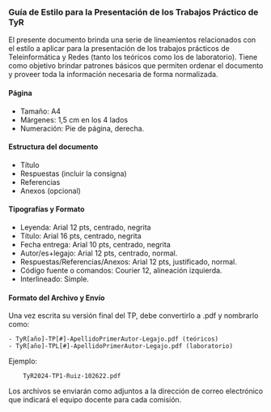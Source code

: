 ### Guía de Estilo para la Presentación de los Trabajos Práctico de TyR

El presente documento brinda una serie de lineamientos relacionados con el estilo a aplicar para la presentación de los trabajos prácticos de Teleinformática y Redes (tanto los teóricos como los de laboratorio). 
Tiene como objetivo brindar patrones básicos que permiten ordenar el documento y proveer toda la información necesaria de forma normalizada.


#### Página
- Tamaño: A4
- Márgenes: 1,5 cm en los 4 lados
- Numeración: Pie de página, derecha.

#### Estructura del documento
- Título
- Respuestas (incluir la consigna)
- Referencias
- Anexos (opcional)

#### Tipografías y Formato
- Leyenda: Arial 12 pts, centrado, negrita
- Título: Arial 16 pts, centrado, negrita
- Fecha entrega: Arial 10 pts, centrado, negrita
- Autor/es+legajo: Arial 12 pts, centrado, normal.
- Respuestas/Referencias/Anexos: Arial 12 pts, justificado, normal.
- Código fuente o comandos: Courier 12, alineación izquierda.
- Interlineado: Simple.

#### Formato del Archivo y Envío
Una vez escrita su versión final del TP, debe convertirlo a .pdf y nombrarlo como:
```
- TyR[año]-TP[#]-ApellidoPrimerAutor-Legajo.pdf (teóricos)
- TyR[año]-TPL[#]-ApellidoPrimerAutor-Legajo.pdf (laboratorio)
```

Ejemplo:
```
    TyR2024-TP1-Ruiz-102622.pdf
```


Los archivos se enviarán como adjuntos a la dirección de correo electrónico que indicará el equipo docente para cada comisión.

